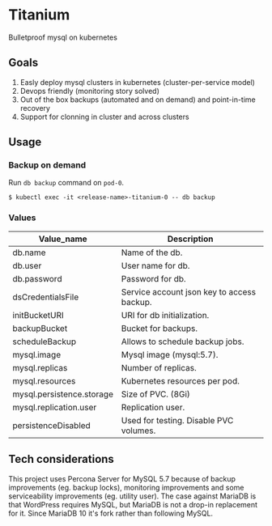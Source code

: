 # Titanium
Bulletproof mysql on kubernetes

## Goals
1. Easly deploy mysql clusters in kubernetes (cluster-per-service model)
2. Devops friendly (monitoring story solved)
3. Out of the box backups (automated and on demand) and point-in-time recovery
4. Support for clonning in cluster and across clusters

## Usage
### Backup on demand
Run `db backup` command on `pod-0`.
```
$ kubectl exec -it <release-name>-titanium-0 -- db backup
```
### Values
Value_name   | Description
--- | ---
db.name    | Name of the db.
db.user    | User name for db.
db.password | Password for db.
dsCredentialsFile | Service account json key to access backup.
initBucketURI     | URI for db initialization.
backupBucket      | Bucket for backups.
scheduleBackup    | Allows to schedule backup jobs.
mysql.image | Mysql image (mysql:5.7).
mysql.replicas | Number of replicas.
mysql.resources | Kubernetes resources per pod.
mysql.persistence.storage | Size of PVC. (8Gi)
mysql.replication.user | Replication user.
persistenceDisabled | Used for testing. Disable PVC volumes.

## Tech considerations

This project uses Percona Server for MySQL 5.7 because of backup improvements (eg. backup locks), monitoring improvements and some serviceability improvements (eg. utility user). The case against MariaDB is that WordPress requires MySQL, but MariaDB is not a drop-in replacement for it. Since MariaDB 10 it's fork rather than following MySQL.
